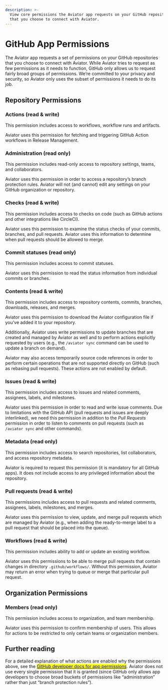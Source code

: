 ```yaml
---
description: >-
  View core permissions the Aviator app requests on your GitHub repositories
  that you choose to connect with Aviator.
---
```


# GitHub App Permissions

The Aviator app requests a set of permissions on your GitHub repositories that you choose to connect with Aviator. While Aviator tries to request as few permissions as it needs to function, GitHub only allows us to request fairly broad groups of permissions. We’re committed to your privacy and security, so Aviator only uses the subset of permissions it needs to do its job.

## Repository Permissions

### Actions (read & write)

This permission includes access to workflows, workflow runs and artifacts.

Aviator uses this permission for fetching and triggering GitHub Action workflows in Release Management.

### Administration (read only)

This permission includes read-only access to repository settings, teams, and collaborators.

Aviator uses this permission in order to access a repository’s branch protection rules. Aviator will not (and cannot) edit any settings on your GitHub organization or repository.

### Checks (read & write)

This permission includes access to checks on code (such as GitHub actions and other integrations like CircleCI).

Aviator uses this permission to examine the status checks of your commits, branches, and pull requests. Aviator uses this information to determine when pull requests should be allowed to merge.

### Commit statuses (read only)

This permission includes access to commit statuses.

Aviator uses this permission to read the status information from individual commits or branches.

### Contents (read & write)

This permission includes access to repository contents, commits, branches, downloads, releases, and merges.

Aviator uses this permission to download the Aviator configuration file if you’ve added it to your repository.

Additionally, Aviator uses write permissions to update branches that are created and managed by Aviator as well and to perform actions explicitly requested by users (e.g., the `/aviator sync` command can be used to update a branch on demand).

Aviator may also access temporarily source code references in order to perform certain operations that are not supported directly on GitHub (such as rebasing pull requests). These actions are not enabled by default.

### Issues (read & write)

This permission includes access to issues and related comments, assignees, labels, and milestones.

Aviator uses this permission in order to read and write issue comments. Due to limitations with the GitHub API (pull requests and issues are deeply interlinked), we need this permission in addition to the _Pull Requests_ permission in order to listen to comments on pull requests (such as `/aviator sync` and other commands).

### Metadata (read only)

This permission includes access to search repositories, list collaborators, and access repository metadata.

Aviator is required to request this permission (it is mandatory for all GitHub apps). It does not include access to any privileged information about the repository.

### Pull requests (read & write)

This permissions includes access to pull requests and related comments, assignees, labels, milestones, and merges.

Aviator uses this permission to view, update, and merge pull requests which are managed by Aviator (e.g., when adding the ready-to-merge label to a pull request that should be placed into the queue).

### Workflows (read & write)

This permission includes ability to add or update an existing workflow.

Aviator uses this permissions to be able to merge pull requests that contain changes in directory `.github/workflows/`. Without this permission, Aviator may return an error when trying to queue or merge that particular pull request.

## Organization Permissions

### Members (read only)

This permission includes access to organization, and team membership.

Aviator uses this permission to confirm membership of users. This allows for actions to be restricted to only certain teams or organization members.

## Further reading

For a detailed explanation of what actions are enabled why the permissions above, see the [<mark style="color:blue;">GitHub developer docs for app permissions</mark>](https://docs.github.com/en/rest/overview/permissions-required-for-github-apps). Aviator does not use every single permission that it is granted (since GitHub only allows app developers to choose broad buckets of permissions like “administration” rather than just “branch protection rules”).
